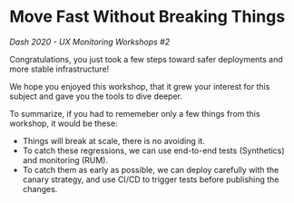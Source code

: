 # Move Fast Without Breaking Things
_Dash 2020 - UX Monitoring Workshops #2_

Congratulations, you just took a few steps toward safer deployments and more stable infrastructure!

We hope you enjoyed this workshop, that it grew your interest for this subject and gave you the tools to dive deeper.

To summarize, if you had to rememeber only a few things from this workshop, it would be these:

- Things will break at scale, there is no avoiding it.
- To catch these regressions, we can use end-to-end tests (Synthetics) and monitoring (RUM).
- To catch them as early as possible, we can deploy carefully with the canary strategy, and use CI/CD to trigger tests before publishing the changes.

